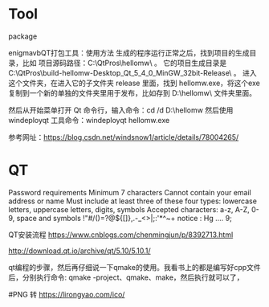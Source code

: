 # Tool
package


enigmavbQT打包工具：使用方法
生成的程序运行正常之后，找到项目的生成目录，比如 项目源码路径：C:\QtPros\hellomw\ 。
它的项目生成目录是 C:\QtPros\build-hellomw-Desktop_Qt_5_4_0_MinGW_32bit-Release\ 。
进入这个文件夹，在进入它的子文件夹 release 里面，找到 hellomw.exe，将这个exe 复制到一个新的单独的文件夹里用于发布，比如存到 D:\hellomw\ 文件夹里面。

然后从开始菜单打开 Qt 命令行，输入命令：cd /d D:\hellomw
然后使用 windeployqt 工具命令：windeployqt hellomw.exe

参考网址：https://blog.csdn.net/windsnow1/article/details/78004265/

# QT
Password requirements
Minimum 7 characters
Cannot contain your email address or name
Must include at least three of these four types: lowercase letters, uppercase letters, digits, symbols
Accepted characters: a-z, A-Z, 0-9, space and symbols !"#/()=?@${[]}\,.-_<>|;:'*^~+
 notice : Hg .... 9;
 
 QT安装流程
 https://www.cnblogs.com/chenmingjun/p/8392713.html
 
 http://download.qt.io/archive/qt/5.10/5.10.1/

qt编程的步骤，然后再仔细说一下qmake的使用。我看书上的都是编写好cpp文件后，分别执行命令: qmake -project、qmake、make，然后执行就可以了，

#PNG 转 
https://lirongyao.com/ico/
